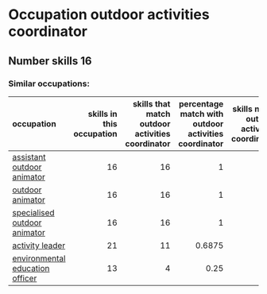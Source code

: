 # Occupation outdoor activities coordinator
## Number skills 16
### Similar occupations:
| occupation                                                            |   skills in this occupation |   skills that match outdoor activities coordinator |   percentage match with outdoor activities coordinator |   skills not in outdoor activities coordinator |
|:----------------------------------------------------------------------|----------------------------:|---------------------------------------------------:|-------------------------------------------------------:|-----------------------------------------------:|
| [assistant outdoor animator](assistant_outdoor_animator.md)           |                          16 |                                                 16 |                                                 1      |                                              0 |
| [outdoor animator](outdoor_animator.md)                               |                          16 |                                                 16 |                                                 1      |                                              0 |
| [specialised outdoor animator](specialised_outdoor_animator.md)       |                          16 |                                                 16 |                                                 1      |                                              0 |
| [activity leader](activity_leader.md)                                 |                          21 |                                                 11 |                                                 0.6875 |                                             10 |
| [environmental education officer](environmental_education_officer.md) |                          13 |                                                  4 |                                                 0.25   |                                              9 |
